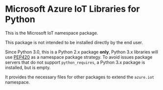 # Microsoft Azure IoT Libraries for Python

This is the Microsoft IoT namespace package.

This package is not intended to be installed directly by the end user.

Since Python 3.0, this is a Python 2.x package **only**, Python 3.x libraries will use [PEP420](https://www.python.org/dev/peps/pep-0420/) as a namespace package strategy. To avoid issues package servers that do not support `python_requires`, a Python 3.x package is installed, but is empty.

It provides the necessary files for other packages to extend the `azure.iot` namespace.